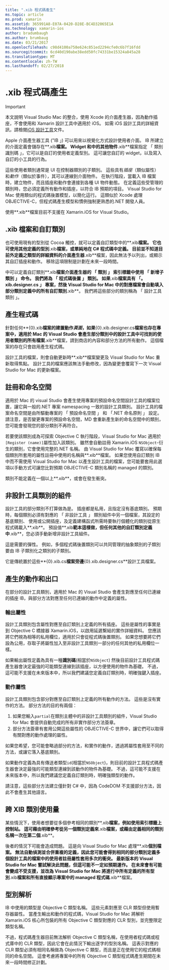 ```yaml
---
title: ".xib 程式碼產生"
ms.topic: article
ms.prod: xamarin
ms.assetid: 365991A8-E07A-0420-D28E-BC4D32065E1A
ms.technology: xamarin-ios
author: bradumbaugh
ms.author: brumbaug
ms.date: 03/21/2017
ms.openlocfilehash: c98d4100a758e624c851ed2294cfe0c6b7f16fdd
ms.sourcegitcommit: 6cd40d190abe38edd50fc74331be15324a845a28
ms.translationtype: MT
ms.contentlocale: zh-TW
ms.lasthandoff: 02/27/2018
---
```

# <a name="xib-code-generation"></a>.xib 程式碼產生

> [!IMPORTANT]
>  本文說明 Visual Studio Mac 的整合，使用 Xcode 的介面產生器，因為動作插座，不會使用和 Xamarin 設計工具中適用於 iOS。 如需 iOS 設計工具的詳細資訊，請檢閱[iOS 設計工具](~/ios/user-interface/designer/index.md)文件。

Apple 介面產生器工具 ("IB 」) 可以用來以視覺化方式設計使用者介面。 IB 所建立的介面定義會儲存在**.xib**檔案。 Widget 和中的其他物件**.xib**檔案指定 「 類別識別碼 」，它可以是自訂的使用者定義型別。 這可讓您自訂的 widget，以及寫入自訂的小工具的行為。

這些使用者類別通常是 UI 在控制器類別的子類別。 這些具有*插座*（類似屬性） 和*動作*（類似於事件），其可以連線到介面物件。 在執行階段，當載入 IB 檔案時，建立物件，而且插座和動作會連接到各種 UI 物件動態。 在定義這些受管理的類別時，您必須定義所有動作和插座，以符合 IB 預期的項目。 Visual Studio for Mac 使用類似的程式碼後置模型，以簡化這行。 這類似於 Xcode 處理 OBJECTIVE-C，但程式碼產生模型和慣例強制更熟悉的.NET 開發人員。

使用**.xib**檔案目前不支援在 Xamarin.iOS for Visual Studio。

## <a name="xib-files-and-custom-classes"></a>.xib 檔案和自訂類別

也可使用現有的型別從 Cocoa 觸控，就可以定義自訂類型中的**.xib**檔案。 它也可使用其他定義的型別**.xib**檔案，或單純地在 C# 程式碼中定義。 目前並不知道目前外定義之類型的詳細資料的介面產生器**.xib**檔案，因此無法予以列出，或顯示其自訂插座和動作。 移除這項限制是計劃在未來一段時間。

中可以定義自訂類別**.xib**檔案介面產生器的 「 類別 」 索引標籤中使用 「 新增子類別 」 命令。 我們將為 「 程式碼後置 」 類別。 如果**.xib**檔案具有 「。 xib.designer.cs 」 專案，然後 Visual Studio for Mac 中的對應檔案會自動填入部分類別定義中的所有自訂類別**.xib**。 我們將這些部分的類別稱為 「 設計工具類別 」。

## <a name="generating-code"></a>產生程式碼

針對任何**{0}.xib**檔案的建置動作*頁面*，如果**{0}.xib.designer.cs**檔案也存在專案中，適用於 Mac 的 Visual Studio 會產生部分類別中的設計工具中可找到的使用者類別的所有檔案**.xib**檔案，請到商店的內容和部分方法的所有動作。 這個檔案的存在只會啟用產生程式碼。

設計工具的檔案，則會自動更新時**.xib**檔案變更及 Visual Studio for Mac 重新取得焦點。 設計工具的檔案應該無法手動修改，因為變更會覆寫下一次 Visual Studio for Mac 的更新檔案。

## <a name="registration-and-namespaces"></a>註冊和命名空間

適用於 Mac 的 visual Studio 會產生使用專案的預設命名空間設計工具的檔案位置，讓它與一般的.NET 專案 namespacing 一致的設計工具類別。 設計工具的檔案命名空間是由所驅動專案的 「 預設命名空間 」 和 「.NET 命名原則 」 設定。 請注意，是否變更專案的預設命名空間，MD 會重新產生新的命名空間中的類別，您可能會發現您的部分類別不再符合。

若要使該類別成為可探索 Objective C 執行階段，Visual Studio for Mac 適用於`[Register (name)]`屬性加入該類別。 雖然會自動註冊 Xamarin.iOS `NSObject`-衍生的類別，它會使用完整的.NET 名稱。 由 Visual Studio for Mac 覆寫以確保每個類別所套用的屬性註冊中使用的名稱與**.xib**檔案。 如果您使用自訂類別 IB 中而不需使用 Visual Studio for Mac 以產生設計工具的檔案，您可能要套用此選項以手動方式可讓您比對預期 OBJECTIVE-C 類別名稱的 managed 的類別。

類別不能定義在一個以上**.xib**，或會在發生衝突。

## <a name="non-designer-class-parts"></a>非設計工具類別的組件

設計工具的部分類別不打算做為是。 插座都是私用，且指定沒有基底類別。 預期時，每個類別必須有對應的 「 非設計工具 」 類別組件中另一個檔案，其設定的基底類別、 使用或公開插座，及定義建構函式所需時要執行個體化的類別從原生程式碼載入**.xib**。 預設值**.xib**範本這樣做，但任何其他的自訂類別定義中**.xib**，您必須手動新增非設計工具組件。

這是需要的彈性。 例如，多個程式碼後置類別可以共同管理的抽象類別的子類別要由 IB 子類別化之類別的子類別。

它是傳統置於這些**{0}.xib.cs**檔案旁邊**{0}.xib.designer.cs**設計工具檔案。

<a name="generated" />

## <a name="generated-actions-and-outlets"></a>產生的動作和出口

在部分的設計工具類別，適用於 Mac 的 Visual Studio 會產生對應至任何已連線的插座 IB，與部分方法對應至任何已連線的動作中定義的屬性。

### <a name="outlet-properties"></a>輸出屬性

設計工具類別包含屬性對應至自訂類別上定義的所有插座。 這些是屬性的事實是到 Objective C 橋接器 Xamarin.iOS，以啟用延遲繫結的實作詳細資料。 您應該將它們視為相等的私用欄位，適用於只會從程式碼後置類別。 如果您想要將它們設為公用，存取子將屬性加入至非設計工具類別一部分的任何其他的私用欄位一樣。

如果輸出屬性定義為具有一種**識別碼**(相當於`NSObject`) 然後目前設計工具程式碼產生器會決定最強的可能類型連線到該插座，以方便使用的物件為基礎。
不過，這可能不支援在未來版本中，所以我們建議您定義自訂類別時，明確強鍵入插座。

### <a name="action-properties"></a>動作屬性

設計工具類別包含部分對應至自訂類別上定義的所有動作的方法。 這些是沒有實作的方法。 部分方法的目的有兩個：

1.  如果您輸入`partial`在類別主體中的非設計工具類別的組件，Visual Studio for Mac 會提供自動完成的所有非實作部分方法簽章。
1.  部分方法簽章有套用公開這些屬性的 OBJECTIVE-C 世界中，讓它們可以取得有關對應的動作處理的屬性。


如果您希望，您可能會略過部分的方法，和實作的動作，透過將屬性套用至不同的方法，或讓它落入基底類別。

如果動作定義為具有傳送者類型`id`(相當於`NSObject`)，則目前的設計工具程式碼產生器會決定最強的可能類型連線到該動作的物件為基礎。 不過，這可能不支援在未來版本中，所以我們建議您定義自訂類別時，明確強類型的動作。

請注意，這些部分方法建立僅針對 C# 中，因為 CodeDOM 不支援部分方法，因此不會產生其他語言。

## <a name="cross-xib-class-usage"></a>跨 XIB 類別使用量

某些情況下，使用者想要從多個參考相同的類別**.xib**檔案，例如使用索引標籤上控制站。 這可藉由明確參考從另一個類別定義來**.xib**檔案，或藉由定義相同的類別名稱一次在第二個**.xib**。

後者的情況下可能會造成問題。 這是向 Visual Studio for Mac 處理**.xib**個別檔案。 無法自動偵測並合併重複的定義，因此您可能會得到相同的部分類別定義多個設計工具的檔案中的使用者註冊屬性套用多次的衝突。 最新版本的 Visual Studio for Mac 嘗試解決此問題，但這可能不一定如預期運作。 在未來會有可能會變成不受支援，並改為 Visual Studio for Mac 將進行中所有定義的所有型別**.xib**檔案和所有直接顯示專案中的 managed 程式碼**.xib**檔案。

## <a name="type-resolution"></a>型別解析

IB 中使用的類型是 Objective C 類型名稱。 這些元素對應至 CLR 類型但使用暫存器屬性。 當產生輸出和動作的程式碼，Visual Studio for Mac 將解析 Xamarin.iOS 核心所包裝的所有 Objective C 類型對應的 CLR 型別，並完整限定類型名稱。

不過，程式碼產生器目前無法解析 Objective C 類型名稱，在使用者程式碼或程式庫中的 CLR 類型，因此它會在此情況下輸出逐字的型別名稱。 這表示對應的 CLR 類型必須有相同名稱做為 Objective C 類型，而且是正在使用它的程式碼相同的命名空間。 這會考慮將專案中的所有 Objective C 類型程式碼產生期間在未來一段時間修正計劃。
